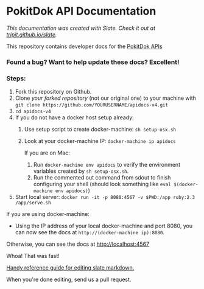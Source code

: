 PokitDok API Documentation
=========================







*This documentation was created with Slate. Check it out at [tripit.github.io/slate](http://tripit.github.io/slate).*

This repository contains developer docs for the [PokitDok APIs](https://platform.pokitdok.com)

### Found a bug? Want to help update these docs? Excellent!

### Steps: ###

 1. Fork this repository on Github.
 2. Clone *your forked repository* (not our original one) to your machine with `git clone https://github.com/YOURUSERNAME/apidocs-v4.git`
 3. `cd apidocs-v4`
 4. If you do not have a docker host setup already:
     1. Use setup script to create docker-machine: `sh setup-osx.sh`
     2. Look at your docker-machine IP: `docker-machine ip apidocs`
        
        If you are on Mac:
        1. Run `docker-machine env apidocs` to verify the environment variables created by `sh setup-osx.sh`.
        2. Run the commented out command from sdout to finish configuring your shell (should look something like `eval $(docker-machine env apidocs)`)
 5. Start local server: `docker run -it -p 8080:4567 -v $PWD:/app ruby:2.3 /app/serve.sh`

If you are using docker-machine:
- Using the IP address of your local docker-machine and port 8080, you can now see the docs at `http://(docker-machine ip):8080`.

Otherwise, you can see the docs at <http://localhost:4567>

Whoa! That was fast!

[Handy reference guide for editing slate markdown.](https://github.com/tripit/slate/wiki/Markdown-Syntax)

When you're done editing, send us a pull request.


